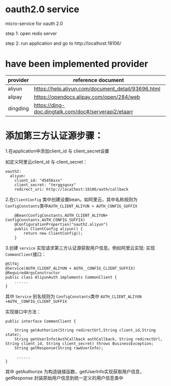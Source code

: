 # oauth2.0 service
micro-service for oauth 2.0

step 1: open redis server


step 2: run application and go to http://localhost:18106/

# have been implemented provider


|provider|reference document
|-|-|
|aliyun| https://help.aliyun.com/document_detail/93696.html
|alipay| https://opendocs.alipay.com/open/284/web
|dingding| https://ding-doc.dingtalk.com/doc#/serverapi2/etaarr

# 添加第三方认证源步骤：
1.在application中添加client_id 与 client_secret设置

如定义阿里云client_id 与 client_secret：
```
oauth2:
  aliyun:
    client_id: "45456xxx"
    client_secret: "terggsgxxx"
    redirect_uri: http://localhost:18106/auth/callback
```
2.在`ClientConfig` 类中创建设置bean。如阿里云，其中名称规则为`ConfigConstants`类中`AUTH_CLIENT_ALIYUN + AUTH_CONFIG_SUFFIX`
```
    @Bean(ConfigConstants.AUTH_CLIENT_ALIYUN+ ConfigConstants.AUTH_CONFIG_SUFFIX)
    @ConfigurationProperties("oauth2.aliyun")
    public ClientConfig aliyun() {
        return new ClientConfig();
    }
```
3.创建 `service` 实现请求第三方认证源获取用户信息。例如阿里云实现: 实现` CommonClient`接口：
```
@Slf4j
@Service(AUTH_CLIENT_ALIYUN + AUTH__CONFIG_CLIENT_SUFFIX)
@RequiredArgsConstructor
public class AliyunAuth implements CommonClient {
    ......
}
```
其中 `Service` 别名规则为 `ConfigConstants`类中 `AUTH_CLIENT_ALIYUN +AUTH__CONFIG_CLIENT_SUFFIX`

实现接口中方法：
```
public interface CommonClient {

    String getAuthorize(String redirectUrl,String client_id,String state);
    String getUserInfo(AuthCallback authCallback, String redirectUrl, String client_id, String client_secret) throws BusinessException;
    String getResponse(String rawUserInfo);

     ......
}
```
其中 getAuthorize 为构造链接函数，getUserInfo实现获取用户信息，getResponse 封装原始用户信息到统一定义的用户信息类中
